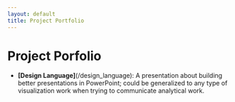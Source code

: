 ```yaml
---
layout: default
title: Project Portfolio
---
```


# Project Porfolio
* **[Design Language]**(/design_language):
A presentation about building better presentations in PowerPoint; could be generalized to any type of visualization work when trying to communicate analytical work. 
